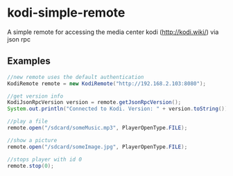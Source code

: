 # kodi-simple-remote
A simple remote for accessing the media center kodi (http://kodi.wiki/) via json rpc

## Examples

```java
//new remote uses the default authentication
KodiRemote remote = new KodiRemote("http://192.168.2.103:8080");

//get version info
KodiJsonRpcVersion version = remote.getJsonRpcVersion();
System.out.println("Connected to Kodi. Version: " + version.toString());

//play a file
remote.open("/sdcard/someMusic.mp3", PlayerOpenType.FILE);

//show a picture
remote.open("/sdcard/someImage.jpg", PlayerOpenType.FILE);

//stops player with id 0
remote.stop(0);
```
